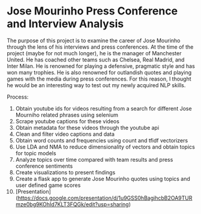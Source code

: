 # Jose Mourinho Press Conference and Interview Analysis

The purpose of this project is to examine the career of Jose Mourinho through the lens of his interviews and press conferences. At the time of the project (maybe for not much longer), he is the manager of Manchester United. He has coached other teams such as Chelsea, Real Madrid, and Inter Milan. He is renowned for playing a defensive, pragmatic style and has won many trophies. He is also renowned for outlandish quotes and playing games with the media during press conferences. For this reason, I thought he would be an interesting way to test out my newly acquired NLP skills.

Process:
1) Obtain youtube ids for videos resulting from a search for different Jose Mourniho related phrases using selenium
2) Scrape youtube captions for these videos
3) Obtain metadata for these videos through the youtube api
4) Clean and filter video captions and data
5) Obtain word counts and frequencies using count and tfidf vectorizers
6) Use LDA and NMA to reduce dimensionality of vectors and obtain topics for topic models
7) Analyze topics over time compared with team results and press conference sentiments
8) Create visualizations to present findings
9) Create a flask app to generate Jose Mourinho quotes using topics and user defined game scores
10) [Presentation] (https://docs.google.com/presentation/d/1u9GSS0hBagihcbB2OA9TURmze0bg9KOhId7KLT3FQGk/edit?usp=sharing)

